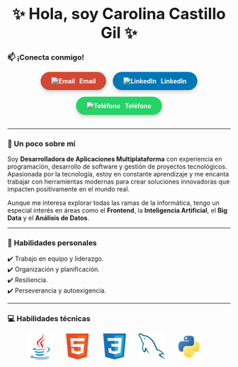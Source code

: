 <h1 align="center" style="font-size: 2.5em;">✨ Hola, soy Carolina Castillo Gil ✨</h1>

### 📫 ¡Conecta conmigo!  
<div align="center" style="display: flex; justify-content: center; flex-wrap: wrap; gap: 15px;">
  <a href="mailto:soycarolinacastillo@gmail.com" target="_blank" style="text-decoration: none;">
    <div style="background-color: #D14836; color: white; padding: 12px 24px; border-radius: 30px; box-shadow: 0 4px 8px rgba(0,0,0,0.2); font-weight: bold; display: flex; align-items: center; gap: 10px;">
      <img src="https://img.icons8.com/material-outlined/24/ffffff/gmail-new.png" alt="Email" />
      Email
    </div>
  </a>
  <a href="https://www.linkedin.com/in/carolina-castillo-gil-48462330b/" target="_blank" style="text-decoration: none;">
    <div style="background-color: #0077B5; color: white; padding: 12px 24px; border-radius: 30px; box-shadow: 0 4px 8px rgba(0,0,0,0.2); font-weight: bold; display: flex; align-items: center; gap: 10px;">
      <img src="https://img.icons8.com/material-outlined/24/ffffff/linkedin.png" alt="LinkedIn" />
      LinkedIn
    </div>
  </a>
  <a href="tel:+34640899456" target="_blank" style="text-decoration: none;">
    <div style="background-color: #25D366; color: white; padding: 12px 24px; border-radius: 30px; box-shadow: 0 4px 8px rgba(0,0,0,0.2); font-weight: bold; display: flex; align-items: center; gap: 10px;">
      <img src="https://img.icons8.com/material-outlined/24/ffffff/phone.png" alt="Teléfono" />
      Teléfono
    </div>
  </a>
</div>
<br>

---

### 🚀 Un poco sobre mí  
Soy **Desarrolladora de Aplicaciones Multiplataforma** con experiencia en programación, desarrollo de software y gestión de proyectos tecnológicos.  
Apasionada por la tecnología, estoy en constante aprendizaje y me encanta trabajar con herramientas modernas para crear soluciones innovadoras que impacten positivamente en el mundo real.  

Aunque me interesa explorar todas las ramas de la informática, tengo un especial interés en áreas como el **Frontend**, la **Inteligencia Artificial**, el **Big Data** y el **Análisis de Datos**.  

---

### 🌟 Habilidades personales  
✔️ Trabajo en equipo y liderazgo.  
✔️ Organización y planificación.  
✔️ Resiliencia.  
✔️ Perseverancia y autoexigencia.  

---

### 💻 Habilidades técnicas  
<div align="center">
  <img src="https://raw.githubusercontent.com/devicons/devicon/master/icons/java/java-original.svg" alt="Java" width="60" height="60" style="margin-right: 20px;"/>
  <img src="https://raw.githubusercontent.com/devicons/devicon/master/icons/html5/html5-original.svg" alt="HTML5" width="60" height="60" style="margin-right: 20px;"/>
  <img src="https://raw.githubusercontent.com/devicons/devicon/master/icons/css3/css3-original.svg" alt="CSS3" width="60" height="60" style="margin-right: 20px;"/>
  <img src="https://raw.githubusercontent.com/devicons/devicon/master/icons/mysql/mysql-original.svg" alt="MySQL" width="60" height="60" style="margin-right: 20px;"/>
  <img src="https://raw.githubusercontent.com/devicons/devicon/master/icons/python/python-original.svg" alt="Python" width="60" height="60" style="margin-right: 20px;"/>
</div>
